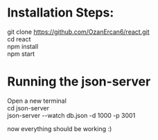 # Installation Steps: 

git clone https://github.com/OzanErcan6/react.git  
cd react  
npm install  
npm start  
  
# Running the json-server  
Open a new terminal  
cd json-server  
json-server --watch db.json -d 1000 -p 3001  
  
now everything should be working :)  

